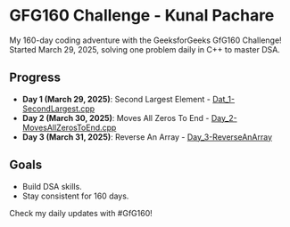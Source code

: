 # GFG160 Challenge - Kunal Pachare

My 160-day coding adventure with the GeeksforGeeks GfG160 Challenge! Started March 29, 2025, solving one problem daily in C++ to master DSA.

## Progress
- **Day 1 (March 29, 2025)**: Second Largest Element - [Dat_1-SecondLargest.cpp](https://github.com/kunal-pachare/GFG160-Challenge/blob/main/Second_Largest.cpp)
- **Day 2 (March 30, 2025)**: Moves All Zeros To End  - [Day_2-MovesAllZerosToEnd.cpp](https://github.com/kunal-pachare/GFG160-Challenge./blob/main/Day_2-MovesAllZerosToEnd.cpp)
- **Day 3 (March 31, 2025)**: Reverse An Array - [Day_3-ReverseAnArray](https://github.com/kunal-pachare/GFG160-Challenge./blob/main/Day_3-ReverseAnArray.cpp) 
 

## Goals
- Build DSA skills.
- Stay consistent for 160 days.

Check my daily updates with #GfG160!
